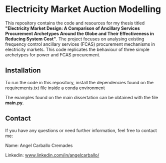 # Electricity Market Auction Modelling 

This repository contains the code and resources for my thesis titled **"Electricity Market Design: A Comparison of Ancillary Services Procurement Archetypes Around the Globe and Their Effectiveness in Reducing System Cost"**. The project focuses on analysing existing frequency control ancillary services (FCAS) procurement mechanisms in electricity markets. This code replicates the behaviour of three simple archetypes for power and FCAS procurement.

## Installation
To run the code in this repository, install the dependencies found on the requirements.txt file inside a conda environment

The examples found on the main dissertation can be obtained with the file **main.py**.

## Contact
If you have any questions or need further information, feel free to contact me:

Name: Angel Carballo Cremades

Linkedin: www.linkedin.com/in/angelcarballo/
